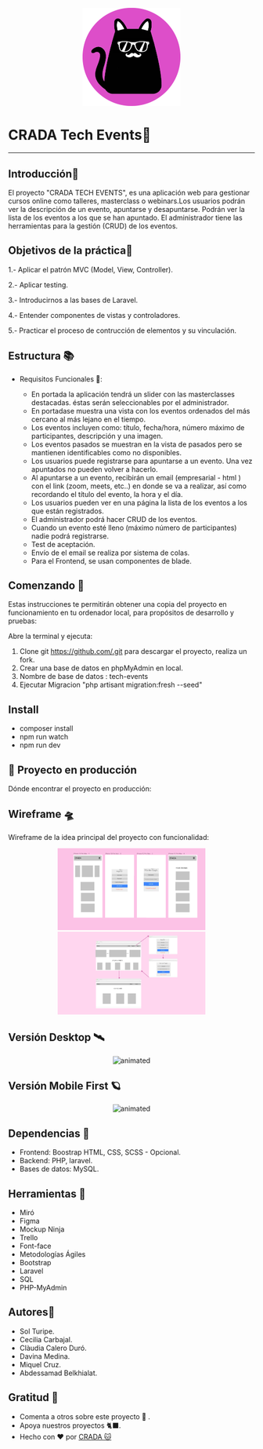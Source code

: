 <p align="center"><img src="./public/img/Readme.MD/CradaLogoGat.png?raw=true" width="200"></a></p>

CRADA Tech Events📌
============

***

## Introducción🚀 

El proyecto "CRADA TECH EVENTS", es una aplicación web para gestionar cursos online como talleres, masterclass o webinars.Los usuarios podrán ver la descripción de un evento, apuntarse y desapuntarse. Podrán ver la lista de los eventos a los que se han apuntado. El administrador tiene las herramientas para la gestión (CRUD) de los eventos.
## Objetivos de la práctica🛫 

1.- Aplicar el patrón MVC (Model, View, Controller).

2.- Aplicar testing.

3.- Introducirnos a las bases de Laravel.

4.- Entender componentes de vistas y controladores.

5.- Practicar el proceso de contrucción de elementos y su vinculación.


## Estructura 📚 

- Requisitos Funcionales 🎯:

    - En portada la aplicación tendrá un slider con las masterclasses destacadas. éstas serán seleccionables por el administrador.
    - En portadase muestra una vista con los eventos ordenados del más cercano al más lejano en el tiempo.
    - Los eventos incluyen como: título, fecha/hora, número máximo de participantes, descripción y una imagen.
    - Los eventos pasados se muestran en la vista de pasados pero se mantienen identificables como no disponibles.
    - Los usuarios puede registrarse para apuntarse a un evento. Una vez apuntados no pueden volver a hacerlo.
    - Al apuntarse a un evento, recibirán un email (empresarial - html ) con el link (zoom, meets, etc..) en donde se va a realizar, así como recordando el título del evento, la hora y el día.
    - Los usuarios pueden ver en una página la lista de los eventos a los que están registrados.
    - El administrador podrá hacer CRUD de los eventos.
    - Cuando un evento esté lleno (máximo número de participantes) nadie podrá registrarse.
    - Test de aceptación.
    - Envío de el email se realiza por sistema de colas.
    - Para el Frontend, se usan componentes de blade.
    
## Comenzando 🚀 
Estas instrucciones te permitirán obtener una copia del proyecto en funcionamiento en tu ordenador local, para propósitos de desarrollo y pruebas:

Abre la terminal y ejecuta:

1. Clone git https://github.com/.git para descargar el proyecto, realiza un fork.
2. Crear una base de datos en phpMyAdmin en local.
3. Nombre de base de datos : tech-events
4. Ejecutar Migracion "php artisant migration:fresh --seed"

## Install

- composer install
- npm run watch
- npm run dev

## 🚀 Proyecto en producción

Dónde encontrar el proyecto en producción:

## Wireframe 🛸
Wireframe de la idea principal del proyecto con funcionalidad:

<p align="center"> 
  <img src="./public/img/Readme.MD/movil.png?raw=true" width=60%>
  <img src="./public/img/Readme.MD/destopk.png?raw=true" width=60%>
</p>



## Versión Desktop 🛰️

<p align="center">
  <img src="./public/img/Readme.MD/crada-destopk.gif" alt="animated" width=60% />
</p>


## Versión Mobile First 🪐
<p align="center">
  <img src="./public/img/Readme.MD/crada-movil.gif" alt="animated"  />
</p>


## Dependencias 🚁

* Frontend: Boostrap HTML, CSS, SCSS - Opcional.
* Backend: PHP, laravel.
* Bases de datos: MySQL.
## Herramientas  🧰 

* Miró
* Figma
* Mockup Ninja
* Trello
* Font-face
* Metodologías Ágiles
* Bootstrap
* Laravel
* SQL
* PHP-MyAdmin

## Autores🌻 
* Sol Turipe.
* Cecilia Carbajal.
* Clàudia Calero Duró.
* Davina Medina.
* Miquel Cruz.
* Abdessamad Belkhialat.


## Gratitud 🎁
* Comenta a otros sobre este proyecto 📢 .
* Apoya nuestros proyectos 🐈‍⬛.
* Hecho con  ❤️ por [CRADA 🐱](https://github.com/crada2/TechEventsLaravel)




